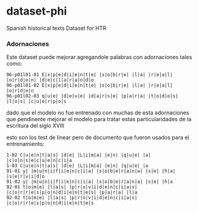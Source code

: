 # dataset-phi
Spanish historical texts Dataset for HTR

### Adornaciones

Este dataset puede mejorar agregandole palabras con adornaciones
tales como:

```
96-p01l01-01 E|x|p|e|d|i|e|n|t|e| |s|o|b|r|e| |l|a| |r|e|a|l| |o|r|d|e|n| |d|e|c|l|a|r|a|n|d|o
96-p01l01-02 E|x|p|e|d|i|e|n|t|e| |s|o|b|r|e| |l|a| |r|e|a|l| |o|r|d|e|n
96-p01l02-03 q|u|e| |d|e|v|e| |d|a|r|s|e| |p|a|r|a| |t|o|d|o|s| |l|o|s| |c|u|e|r|p|o|s
```

dado que el modelo no fue entrenado con muchas de esta adornaciones que pendinente
mejorar el modelo para tratar estas particularidades de la escritura del siglo XVIII

esto son los test de linear pero de documento que fueron usados para el entrenamiento:

```
1-02 C|u|e|n|t|a|s| |d|e| |L|i|m|a| |e|n| |q|u|e| |a| |c|o|n|s|e|c|u|e|n|c|i|a
1-03 C|u|e|n|t|a|s| |d|e| |L|i|m|a| |e|n| |q|u|e| |a
91-01 y| |m|u|n|i|f|i|e|n|c|i|a| |s|o|b|e|r|a|n|a| |s|e| |h|a| |s|e|r|v|i|d|o
91-02 y| |m|u|n|i|f|i|e|n|c|i|a| |s|o|b|e|r|a|n|a| |s|e| |h|a
92-01 t|o|m|e| |l|a|s| |p|r|o|v|i|d|e|n|c|i|a|s| |c|o|r|r|e|s|p|o|n|d|i|e|n|t|e|s| |p|a|r|a| |l|a
92-02 t|o|m|e| |l|a|s| |p|r|o|v|i|d|e|n|c|i|a|s| |c|o|r|r|e|s|p|o|n|d|i|e|n|t|e|s
```